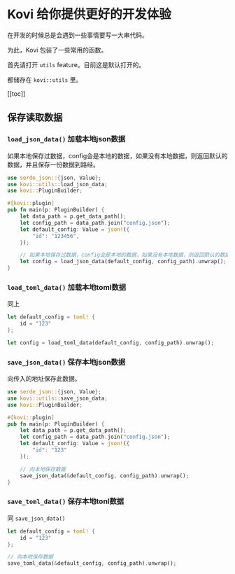 # Kovi 给你提供更好的开发体验

在开发的时候总是会遇到一些事情要写一大串代码。

为此，Kovi 包装了一些常用的函数。

首先请打开 `utils` feature。目前这是默认打开的。

都储存在 `kovi::utils` 里。


[[toc]]

## 保存读取数据

### `load_json_data()` 加载本地json数据

如果本地保存过数据，config会是本地的数据，如果没有本地数据，则返回默认的数据，并且保存一份数据到路经。

```rust
use serde_json::{json, Value};
use kovi::utils::load_json_data;
use kovi::PluginBuilder;

#[kovi::plugin]
pub fn main(p: PluginBuilder) {
    let data_path = p.get_data_path();
    let config_path = data_path.join("config.json");
    let default_config: Value = json!({
        "id": "123456",
    });

    // 如果本地保存过数据，config会是本地的数据，如果没有本地数据，则返回默认的数据，并且保存一份数据到路经。
    let config = load_json_data(default_config, config_path).unwrap();
}
```

### `load_toml_data()` 加载本地toml数据

同上

```rust
let default_config = toml! {
    id = "123"
};

let config = load_toml_data(default_config, config_path).unwrap();
```

### `save_json_data()` 保存本地json数据

向传入的地址保存此数据。

```rust
use serde_json::{json, Value};
use kovi::utils::save_json_data;
use kovi::PluginBuilder;

#[kovi::plugin]
pub fn main(p: PluginBuilder) {
    let data_path = p.get_data_path();
    let config_path = data_path.join("config.json");
    let default_config: Value = json!({
        "id": "123"
    });

    // 向本地保存数据
    save_json_data(&default_config, config_path).unwrap();
}
```

### `save_toml_data()` 保存本地tonl数据

同 `save_json_data()`

```rust
let default_config = toml! {
    id = "123"
};

// 向本地保存数据
save_toml_data(&default_config, config_path).unwrap();
```